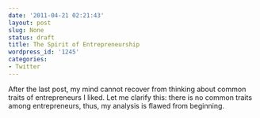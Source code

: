 ```yaml
---
date: '2011-04-21 02:21:43'
layout: post
slug: None
status: draft
title: The Spirit of Entrepreneurship
wordpress_id: '1245'
categories:
- Twitter
---
```


After the last post, my mind cannot recover from thinking about common traits of entrepreneurs I liked. Let me clarify this: there is no common traits among entrepreneurs, thus, my analysis is flawed from beginning.


